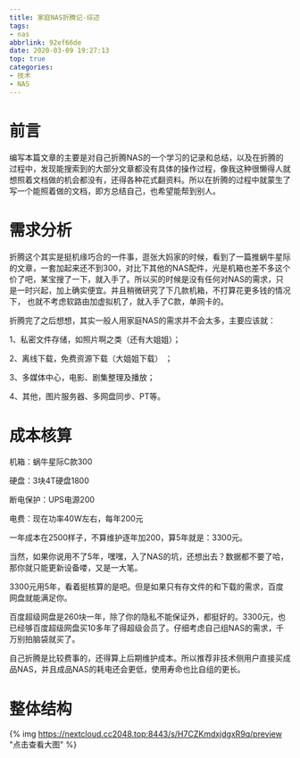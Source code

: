 ```yaml
---
title: 家庭NAS折腾记-综述
tags: 
- nas
abbrlink: 92ef66de
date: 2020-03-09 19:27:13
top: true
categories: 
- 技术
- NAS
---
```


# 前言

编写本篇文章的主要是对自己折腾NAS的一个学习的记录和总结，以及在折腾的过程中，发现能搜索到的大部分文章都没有具体的操作过程，像我这种很懒得人就想照着文档做的机会都没有，还得各种花式翻资料。所以在折腾的过程中就蒙生了写一个能照着做的文档，即方总结自己，也希望能帮到别人。

<!-- more -->

# 需求分析

折腾这个其实是挺机缘巧合的一件事，逛张大妈家的时候，看到了一篇推蜗牛星际的文章，一套加起来还不到300，对比下其他的NAS配件，光是机箱也差不多这个价了吧，某宝搜了一下，就入手了。所以买的时候是没有任何对NAS的需求，只是一时兴起，加上确实便宜。并且稍微研究了下几款机箱，不打算花更多钱的情况下， 也就不考虑软路由加虚拟机了，就入手了C款，单网卡的。

折腾完了之后想想，其实一般人用家庭NAS的需求并不会太多，主要应该就：

1、私密文件存储，如照片啊之类（还有大姐姐）；

2、离线下载，免费资源下载（大姐姐下载） ；

3、多媒体中心，电影、剧集整理及播放；

4、其他，图片服务器、多网盘同步、PT等。

# 成本核算

机箱：蜗牛星际C款300

硬盘：3块4T硬盘1800

断电保护：UPS电源200

电费：现在功率40W左右，每年200元

一年成本在2500样子，不算维护逐年加200，算5年就是：3300元。

当然，如果你说用不了5年，嘿嘿，入了NAS的坑，还想出去？数据都不要了哈，那你就只能更新设备喽，又是一大笔。

3300元用5年，看着挺核算的是吧。但是如果只有存文件的和下载的需求，百度网盘就能满足你。

百度超级网盘是260块一年，除了你的隐私不能保证外，都挺好的。3300元，也已经够百度超级网盘买10多年了得超级会员了。仔细考虑自己组NAS的需求，千万别拍脑袋就买了。

自己折腾是比较费事的，还得算上后期维护成本。所以推荐非技术侧用户直接买成品NAS，并且成品NAS的耗电还会更低，使用寿命也比自组的更长。

# 整体结构

{% img https://nextcloud.cc2048.top:8443/s/H7CZKmdxjdgxR9q/preview   "点击查看大图" %}